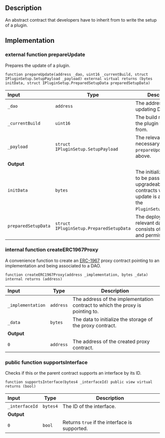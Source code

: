 
## Description

An abstract contract that developers have to inherit from to write the setup of a plugin.

## Implementation

### external function prepareUpdate

Prepares the update of a plugin.

```solidity
function prepareUpdate(address _dao, uint16 _currentBuild, struct IPluginSetup.SetupPayload _payload) external virtual returns (bytes initData, struct IPluginSetup.PreparedSetupData preparedSetupData) 
```

| Input | Type | Description |
|:----- | ---- | ----------- |
| `_dao` | `address` | The address of the updating DAO. |
| `_currentBuild` | `uint16` | The build number of the plugin to update from. |
| `_payload` | `struct IPluginSetup.SetupPayload` | The relevant data necessary for the `prepareUpdate`. See above. |
| **Output** | |
|  `initData`  | `bytes` | The initialization data to be passed to upgradeable contracts when the update is applied in the `PluginSetupProcessor`. |
|  `preparedSetupData`  | `struct IPluginSetup.PreparedSetupData` | The deployed plugin's relevant data which consists of helpers and permissions. |

### internal function createERC1967Proxy

A convenience function to create an [ERC-1967](https://eips.ethereum.org/EIPS/eip-1967) proxy contract pointing to an implementation and being associated to a DAO.

```solidity
function createERC1967Proxy(address _implementation, bytes _data) internal returns (address) 
```

| Input | Type | Description |
|:----- | ---- | ----------- |
| `_implementation` | `address` | The address of the implementation contract to which the proxy is pointing to. |
| `_data` | `bytes` | The data to initialize the storage of the proxy contract. |
| **Output** | |
|  `0`  | `address` | The address of the created proxy contract. |

### public function supportsInterface

Checks if this or the parent contract supports an interface by its ID.

```solidity
function supportsInterface(bytes4 _interfaceId) public view virtual returns (bool) 
```

| Input | Type | Description |
|:----- | ---- | ----------- |
| `_interfaceId` | `bytes4` | The ID of the interface. |
| **Output** | |
|  `0`  | `bool` | Returns `true` if the interface is supported. |

<!--CONTRACT_END-->

